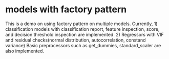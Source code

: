 # models with factory pattern
This is a demo on using factory pattern on multiple models. Currently, 1) classification models with classification report, feature inspection, score, and decision threshold inspection are implemented. 2) Regressors with VIF and residual checks(normal distribution, autocorrelation, constand variance)  Basic preprocessors such as get_dummies, standard_scaler are also implemented.
